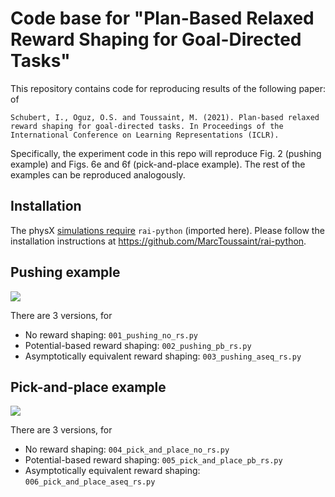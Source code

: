 # Code base for "Plan-Based Relaxed Reward Shaping for Goal-Directed Tasks"
This repository contains code for reproducing results of the following paper: of 
```
Schubert, I., Oguz, O.S. and Toussaint, M. (2021). Plan-based relaxed reward shaping for goal-directed tasks. In Proceedings of the International Conference on Learning Representations (ICLR).
```
Specifically, the experiment code in this repo will reproduce Fig. 2 (pushing example) and Figs. 6e and 6f (pick-and-place example).
The rest of the examples can be reproduced analogously.

## Installation
The physX [simulations require](https://github.com/ischubert/fv-rs/blob/dc21b01271fc2a33cc4b3050164f94c7846fcf64/ryenv.py#L8) `rai-python` (imported here). Please follow the installation instructions at https://github.com/MarcToussaint/rai-python.

## Pushing example
![](pushing_setup_annotated.png)

There are 3 versions, for
- No reward shaping: `001_pushing_no_rs.py`
- Potential-based reward shaping: `002_pushing_pb_rs.py`
- Asymptotically equivalent reward shaping: `003_pushing_aseq_rs.py`

## Pick-and-place example
![](pick_and_place_setup_annotated.png)

There are 3 versions, for
- No reward shaping: `004_pick_and_place_no_rs.py`
- Potential-based reward shaping: `005_pick_and_place_pb_rs.py`
- Asymptotically equivalent reward shaping: `006_pick_and_place_aseq_rs.py`
